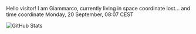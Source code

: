 Hello visitor! I am Giammarco, currently living in space coordinate lost... and time coordinate Monday, 20 September, 08:07 CEST

![GitHub Stats](https://github-readme-stats.vercel.app/api?username=grcasanova)
